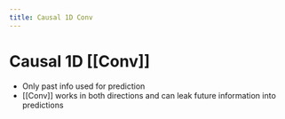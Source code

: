 ```yaml
---
title: Causal 1D Conv
---
```


# Causal 1D [[Conv]]
- Only past info used for prediction
- [[Conv]] works in both directions and can leak future information into predictions

































































